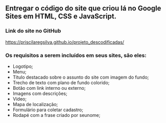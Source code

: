 ## Entregar o código do site que criou lá no Google Sites em HTML, CSS e JavaScript. 


### Link do site no GitHub
https://priscilaregsilva.github.io/projeto_descodificadas/


### Os requisitos a serem incluídos em seus sites, são eles:

* Logotipo;
* Menu;
* Título destacado sobre o assunto do site com imagem do fundo;
* Trecho de texto com plano de fundo colorido;
* Botão com link interno ou externo;
* Imagens com descrições;
* Vídeo;
* Mapa de localização;
* Formulário para coletar cadastro;
* Rodapé com a frase criado por seunome;


